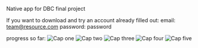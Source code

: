 Native app for DBC final project

If you want to download and try an account already filled out:
email: team@resource.com
password: password

progress so far:
![Cap one](./images/re1.png)
![Cap two](./images/re2.png)
![Cap three](./images/re3.png)
![Cap four](./images/re4.png)
![Cap five](./images/re5.png)